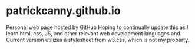 # patrickcanny.github.io
Personal web page hosted by GitHub
Hoping to continually update this as I learn html, css, JS, and other relevant web development languages and.
Current version utilizes a stylesheet from w3.css, which is not my property.
